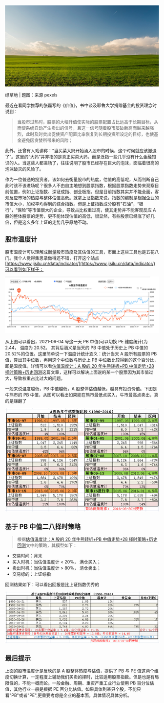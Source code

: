 ![绿草地 | 题图：来源pexels](./images/pexels-jahoo-clouseau-388415.jpg)

绿草地 | 题图：来源 pexels

最近在看同学推荐的张磊写的《价值》，书中谈及耶鲁大学捐赠基金的投资理念时说到：

> 当股市过热时，股票的大幅升值使实际的股票配置占比远高于长期目标，从而使系统自动产生卖出的信号，且这一信号随着股市屡破新高而越来越强烈，此时及时卖出促使资产配置比率恢复到长期投资所设定的目标，也使基金避免因贪婪所带来的风险；

此外，还曾有人戏谑称：“当买菜大妈开始涌入股市的时候，这个时候就应该撤退了”。这里的“大妈”并非指的是真正买菜大妈，而是泛指一些几乎没有什么金融知识的人。当这些人都进场了，往往说明了股市已经存在巨大的泡沫，面临着很高的泡沫破灭的风险了。

作为一位普通的投资者，该如何去衡量股市的热度，估值的高低呢，从而判断自己此时该不该进场呢？很多人不由自主地想到股票指数，根据股票指数走势来观察目前位置，例如上证指数、深证成指、创业板指。但是目前指数其实并不能全面，客观反应市场的热度与整体估值高低。就拿上证指数来说，指数的编制是根据企业的市值大小，加权平均得到的综合指数。但是上证指数成分股有"石油“，“银行”，“保险”等市值很大的企业，导致占比权重过高，使其走势并不能客观反应 A 股的整体股票的走势，更不能体现估值的高低，很显然，有些股票已经涨了好几倍，但是这么多年上证的走势几乎原地不动。

## 股市温度计

股市温度计可以理解成衡量股市热度及其估值的工具，市面上这些工具也是五花八门。我个人觉得集思录做得还不错，打开这个站点[https://www.jisilu.cn/data/indicator/](https://www.jisilu.cn/data/indicator/)可以看到如下样子：

![近五年来A股市场温度](./images/stock_thermometer.png)

从上图可以看出，2021-06-04 号这一天 PB 中值(可以切换 PE 维度统计)为 2.44， 温度为 20.52。
其背后涵义是当天的 PB 中值处于历史上 PB 中值的 20.52%的位置。这里简单说一下温度计统计涵义：统计当天 A 股所有股票的 PB 值，算出其中位数，再用这个中位数与历史上 PB 中位数比较得到的这个百分比，即是温度值。详情可以看[估值温度计：A 股的 20 年牛熊转折+PB 中值走势+28 择时策略+历史回测](https://www.jisilu.cn/question/68925)这篇文章，这样可以解决上面说的某一个股票因为其市值过大，导致权重占比过大的问题。

一般来说温度越低，PB 中值越低，A 股整体估值越低，越具有投资价值。下图是牛熊市的 PB 中值，从图可以看出如果能在熊市最低点买入，牛市最高点卖出，真的是赚翻了

![图片来源：集思录](./images/pb-history.png)

## 基于 PB 中值二八择时策略

> 根据[估值温度计：A 股的 20 年牛熊转折+PB 中值走势+28 择时策略+历史回测](https://www.jisilu.cn/question/68925)文中的策略，其模型如下：

- 交易时间：月末
- 买入时机：当估值温度计 < 20%， 满仓买入；
- 卖出时机：当估值温度计 > 80%， 清仓卖出；
- 交易标的：上证综指

回测结果如下：可以看出回报是比上证指数优秀的

![策略回撤数据（图片来源：集思录）](./images/pb-return-history.png)

## 最后提示

上面的股市温度计是反映的是 A 股整体热度与估值，提供了 PB 与 PE 值这两个维度切换计算，一定程度上辅助我们买卖的择时，比较适用股票指数。但是也是有局限性的，不能一概而论。一般金融、周期、重资产重工业行业使用 PB 百分位估值，其他行业一般是根据 PE 百分比估值。如果具体到某只个股，不能只看"PB"或者"PE",更重要考虑是企业的基本面，具体情况具体分析。
